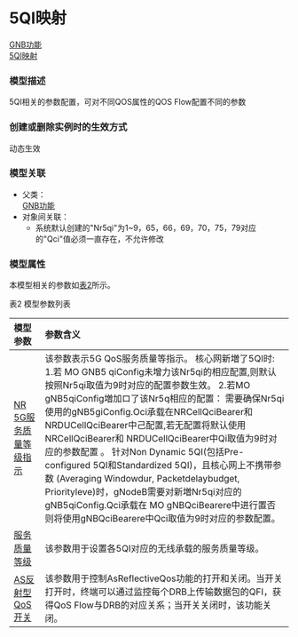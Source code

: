 # 5QI映射[GNB功能](../GNB功能/README.md) <br>[5QI映射](#) <br>### 模型描述5QI相关的参数配置，可对不同QOS属性的QOS Flow配置不同的参数### 创建或删除实例时的生效方式动态生效### 模型关联- 父类： <br>[GNB功能](../GNB功能/README.md) <br>- 对象间关联：    - 系统默认创建的"Nr5qi"为1~9，65，66，69，70，75，79对应的"Qci"值必须一直存在，不允许修改### 模型属性本模型相关的参数如<a href="#t2">表2</a>所示。表2 模型参数列表<table id = "t2"><thread><tr><th align = "left">模型参数</th><th align = "left">参数含义</th></tr></thread><tbody><tr><td id = "NR 5G服务质量等级指示-1"><a href = "NR 5G服务质量等级指示-1.html">NR 5G服务质量等级指示</a></td><td>该参数表示5G QoS服务质量等指示。
核心网新増了5QI时:
1.若 MO GNB5 qiConfig未增力该Nr5qi的相应配置,则默认按照Nr5qi取值为9时对应的配置参数生效。
2.若MO gNB5qiConfig増加ロ了该Nr5q相应的配置：
需要确保Nr5qi使用的gNB5giConfig.Oci承载在NRCellQciBearer和 NRDUCellQciBearer中己配置,若无配置将默认使用NRCellQciBearer和 NRDUCellQciBearer中Qi取值为9时对应的参数配置
。
针对Non Dynamic 5QI(包括Pre-configured 5QI和Standardized 5QI)，且核心网上不携带参数 (Averaging Windowdur, Packetdelaybudget, Priorityleve)时，gNodeB需要对新増Nr5qi对应的gNB5qiConfig.Qci承载在 MO gNBQciBearere中进行置否则将使用gNBQciBearere中Qci取值为9时对应的参数配置。</td></tr><tr><td id = "服务质量等级-2"><a href = "服务质量等级-2.html">服务质量等级</a></td><td>该参数用于设置各5QI对应的无线承载的服务质量等级。</td></tr><tr><td id = "AS反射型QoS开关-3"><a href = "AS反射型QoS开关-3.html">AS反射型QoS开关</a></td><td>该参数用于控制AsReflectiveQos功能的打开和关闭。当开关打开时，终端可以通过监控每个DRB上传输数据包的QFI，获得QoS Flow与DRB的对应关系；当开关关闭时，该功能关闭。</td></tr></tbody></table>